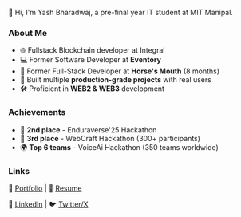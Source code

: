 👋 Hi, I'm Yash Bharadwaj, a pre-final year IT student at MIT Manipal.  

### About Me 
- 🌐 Fullstack Blockchain developer at Integral
- 💻 Former Software Developer at **Eventory**  
- 🔧 Former Full-Stack Developer at **Horse's Mouth** (8 months)  
- 🚀 Built multiple **production-grade projects** with real users  
- 🛠️ Proficient in **WEB2 & WEB3** development

### Achievements  
- 🥈 **2nd place** - Enduraverse'25 Hackathon  
- 🥉 **3rd place** - WebCraft Hackathon (300+ participants)  
- 🌍 **Top 6 teams** - VoiceAi Hackathon (350 teams worldwide)  

### Links  
🔗 [Portfolio](https://furiyash.vercel.app) | 📄 [Resume](https://drive.google.com/file/d/1eFy1bQYkb5XCBrm_J_QoHmwNYsOcf01u/view?usp=drivesdk)  

📌 [LinkedIn](https://www.linkedin.com/in/yash-bharadwaj-47871b251/) | 🐦 [Twitter/X](https://x.com/YashBha95474776)  
